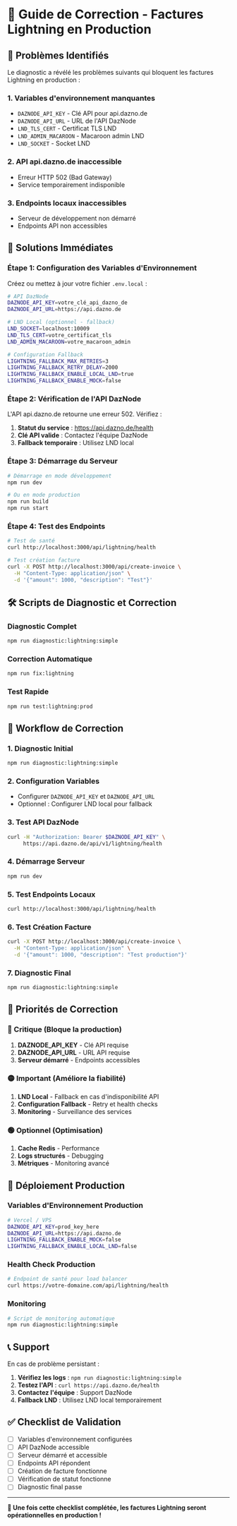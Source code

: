 # 🔧 Guide de Correction - Factures Lightning en Production

## 🚨 Problèmes Identifiés

Le diagnostic a révélé les problèmes suivants qui bloquent les factures Lightning en production :

### 1. Variables d'environnement manquantes
- `DAZNODE_API_KEY` - Clé API pour api.dazno.de
- `DAZNODE_API_URL` - URL de l'API DazNode
- `LND_TLS_CERT` - Certificat TLS LND
- `LND_ADMIN_MACAROON` - Macaroon admin LND
- `LND_SOCKET` - Socket LND

### 2. API api.dazno.de inaccessible
- Erreur HTTP 502 (Bad Gateway)
- Service temporairement indisponible

### 3. Endpoints locaux inaccessibles
- Serveur de développement non démarré
- Endpoints API non accessibles

## 🔧 Solutions Immédiates

### Étape 1: Configuration des Variables d'Environnement

Créez ou mettez à jour votre fichier `.env.local` :

```bash
# API DazNode
DAZNODE_API_KEY=votre_clé_api_dazno_de
DAZNODE_API_URL=https://api.dazno.de

# LND Local (optionnel - fallback)
LND_SOCKET=localhost:10009
LND_TLS_CERT=votre_certificat_tls
LND_ADMIN_MACAROON=votre_macaroon_admin

# Configuration Fallback
LIGHTNING_FALLBACK_MAX_RETRIES=3
LIGHTNING_FALLBACK_RETRY_DELAY=2000
LIGHTNING_FALLBACK_ENABLE_LOCAL_LND=true
LIGHTNING_FALLBACK_ENABLE_MOCK=false
```

### Étape 2: Vérification de l'API DazNode

L'API api.dazno.de retourne une erreur 502. Vérifiez :

1. **Statut du service** : https://api.dazno.de/health
2. **Clé API valide** : Contactez l'équipe DazNode
3. **Fallback temporaire** : Utilisez LND local

### Étape 3: Démarrage du Serveur

```bash
# Démarrage en mode développement
npm run dev

# Ou en mode production
npm run build
npm run start
```

### Étape 4: Test des Endpoints

```bash
# Test de santé
curl http://localhost:3000/api/lightning/health

# Test création facture
curl -X POST http://localhost:3000/api/create-invoice \
  -H "Content-Type: application/json" \
  -d '{"amount": 1000, "description": "Test"}'
```

## 🛠️ Scripts de Diagnostic et Correction

### Diagnostic Complet
```bash
npm run diagnostic:lightning:simple
```

### Correction Automatique
```bash
npm run fix:lightning
```

### Test Rapide
```bash
npm run test:lightning:prod
```

## 🔄 Workflow de Correction

### 1. Diagnostic Initial
```bash
npm run diagnostic:lightning:simple
```

### 2. Configuration Variables
- Configurer `DAZNODE_API_KEY` et `DAZNODE_API_URL`
- Optionnel : Configurer LND local pour fallback

### 3. Test API DazNode
```bash
curl -H "Authorization: Bearer $DAZNODE_API_KEY" \
     https://api.dazno.de/api/v1/lightning/health
```

### 4. Démarrage Serveur
```bash
npm run dev
```

### 5. Test Endpoints Locaux
```bash
curl http://localhost:3000/api/lightning/health
```

### 6. Test Création Facture
```bash
curl -X POST http://localhost:3000/api/create-invoice \
  -H "Content-Type: application/json" \
  -d '{"amount": 1000, "description": "Test production"}'
```

### 7. Diagnostic Final
```bash
npm run diagnostic:lightning:simple
```

## 🎯 Priorités de Correction

### 🔴 Critique (Bloque la production)
1. **DAZNODE_API_KEY** - Clé API requise
2. **DAZNODE_API_URL** - URL API requise
3. **Serveur démarré** - Endpoints accessibles

### 🟡 Important (Améliore la fiabilité)
1. **LND Local** - Fallback en cas d'indisponibilité API
2. **Configuration Fallback** - Retry et health checks
3. **Monitoring** - Surveillance des services

### 🟢 Optionnel (Optimisation)
1. **Cache Redis** - Performance
2. **Logs structurés** - Debugging
3. **Métriques** - Monitoring avancé

## 🚀 Déploiement Production

### Variables d'Environnement Production
```bash
# Vercel / VPS
DAZNODE_API_KEY=prod_key_here
DAZNODE_API_URL=https://api.dazno.de
LIGHTNING_FALLBACK_ENABLE_MOCK=false
LIGHTNING_FALLBACK_ENABLE_LOCAL_LND=false
```

### Health Check Production
```bash
# Endpoint de santé pour load balancer
curl https://votre-domaine.com/api/lightning/health
```

### Monitoring
```bash
# Script de monitoring automatique
npm run diagnostic:lightning:simple
```

## 📞 Support

En cas de problème persistant :

1. **Vérifiez les logs** : `npm run diagnostic:lightning:simple`
2. **Testez l'API** : `curl https://api.dazno.de/health`
3. **Contactez l'équipe** : Support DazNode
4. **Fallback LND** : Utilisez LND local temporairement

## ✅ Checklist de Validation

- [ ] Variables d'environnement configurées
- [ ] API DazNode accessible
- [ ] Serveur démarré et accessible
- [ ] Endpoints API répondent
- [ ] Création de facture fonctionne
- [ ] Vérification de statut fonctionne
- [ ] Diagnostic final passe

---

**🎉 Une fois cette checklist complétée, les factures Lightning seront opérationnelles en production !** 